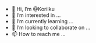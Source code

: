- 👋 Hi, I’m @KoriIku
- 👀 I’m interested in ...
- 🌱 I’m currently learning ...
- 💞️ I’m looking to collaborate on ...
- 📫 How to reach me ...

<!---
KoriIku/KoriIku is a ✨ special ✨ repository because its `README.md` (this file) appears on your GitHub profile.
You can click the Preview link to take a look at your changes.
--->
